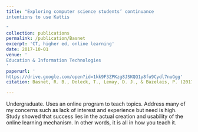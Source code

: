 ```yaml
---
title: "Exploring computer science students’ continuance
intentions to use Kattis

"
collection: publications
permalink: /publication/Basnet
excerpt: 'CT, higher ed, online learning'
date: 2017-10-01
venue: '
Education & Information Technologies
'
paperurl: '
https://drive.google.com/open?id=1kk9F3ZPKzg8JSKQQ1y8fu9Cydl7nuGgg'
citation: Basnet, R. B., Doleck, T., Lemay, D. J., & Bazelais, P. (2017). Exploring computer science students’ continuance intentions to use Kattis. Education and Information Technologies, 1-14.

---
```


Undergraduate. Uses an online program to teach topics. Address many of my concerns such as lack of interest and experience but need is high. Study showed that success lies in the actual creation and usability of the online learning mechanism. In other words, it is all in how you teach it. 
